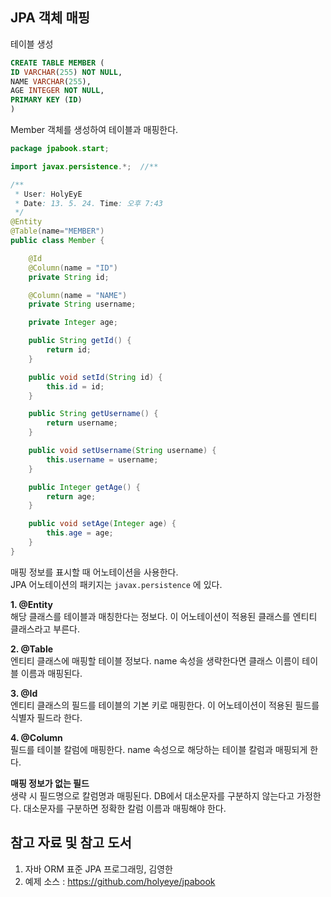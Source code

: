 ## JPA 객체 매핑

테이블 생성
```sql
CREATE TABLE MEMBER (
ID VARCHAR(255) NOT NULL,
NAME VARCHAR(255),
AGE INTEGER NOT NULL,
PRIMARY KEY (ID)
)
```

Member 객체를 생성하여 테이블과 매핑한다.

```java
package jpabook.start;

import javax.persistence.*;  //**

/**
 * User: HolyEyE
 * Date: 13. 5. 24. Time: 오후 7:43
 */
@Entity
@Table(name="MEMBER")
public class Member {

    @Id
    @Column(name = "ID")
    private String id;

    @Column(name = "NAME")
    private String username;

    private Integer age;

    public String getId() {
        return id;
    }

    public void setId(String id) {
        this.id = id;
    }

    public String getUsername() {
        return username;
    }

    public void setUsername(String username) {
        this.username = username;
    }

    public Integer getAge() {
        return age;
    }

    public void setAge(Integer age) {
        this.age = age;
    }
}
```

매핑 정보를 표시할 때 어노테이션을 사용한다.  
JPA 어노테이션의 패키지는 `javax.persistence` 에 있다.

**1. @Entity**  
해당 클래스를 테이블과 매칭한다는 정보다. 이 어노테이션이 적용된 클래스를 엔티티 클래스라고 부른다.

**2. @Table**  
엔티티 클래스에 매핑할 테이블 정보다. name 속성을 생략한다면 클래스 이름이 테이블 이름과 매핑된다.

**3. @Id**  
엔티티 클래스의 필드를 테이블의 기본 키로 매핑한다. 이 어노테이션이 적용된 필드를 식별자 필드라 한다.

**4. @Column**  
필드를 테이블 칼럼에 매핑한다. name 속성으로 해당하는 테이블 칼럼과 매핑되게 한다.

**매핑 정보가 없는 필드**  
생략 시 필드명으로 칼럼명과 매핑된다. DB에서 대소문자를 구분하지 않는다고 가정한다. 대소문자를 구분하면 정확한 칼럼 이름과 매핑해야 한다.

## 참고 자료 및 참고 도서

1. 자바 ORM 표준 JPA 프로그래밍, 김영한
2. 예제 소스 : https://github.com/holyeye/jpabook